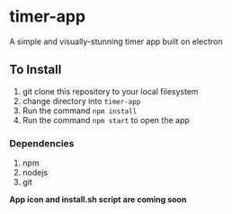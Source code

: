# timer-app
A simple and visually-stunning timer app built on electron

## To Install
1. git clone this repository to your local filesystem
2. change directory into `timer-app`
3. Run the command `npm install`
4. Run the command `npm start` to open the app

### Dependencies
1. npm
2. nodejs
3. git

__App icon and install.sh script are coming soon__
